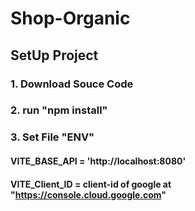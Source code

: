 # Shop-Organic

## SetUp Project

   ### 1. Download Souce Code
   ### 2. run "npm install"
   ### 3. Set File "ENV"
   #### VITE_BASE_API = 'http://localhost:8080'
   #### VITE_Client_ID = client-id of google at "https://console.cloud.google.com"
